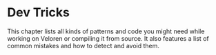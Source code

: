 # Dev Tricks

This chapter lists all kinds of patterns and code you might need while working on Veloren or compiling it from source.
It also features a list of common mistakes and how to detect and avoid them.
